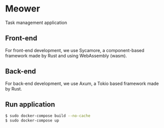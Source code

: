 # Meower

Task management application


## Front-end

For front-end development, we use Sycamore, a component-based framework made by Rust and using WebAssembly (wasm).


## Back-end

For back-end development, we use Axum, a Tokio based framework made by Rust.


## Run application

```sh
$ sudo docker-compose build --no-cache
$ sudo docker-compose up
```

